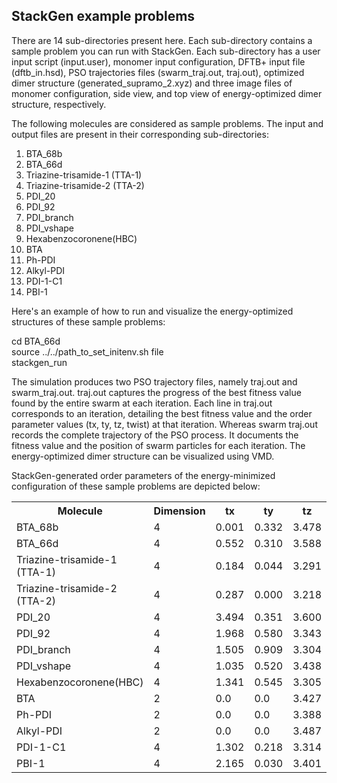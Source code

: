 
<h2>StackGen example problems</h2>

There are 14 sub-directories present here. Each sub-directory contains a sample problem you can run with StackGen. 
Each sub-directory has a user input script (input.user), monomer input configuration, DFTB+ input file (dftb_in.hsd), PSO trajectories files (swarm_traj.out, traj.out), optimized dimer structure (generated_supramo_2.xyz) and three image files of monomer configuration, side view, and top view of energy-optimized dimer structure, respectively.

The following molecules are considered as sample problems. The input and output files are present in their corresponding sub-directories:
<ol>
  <li>BTA_68b</li>
  <li>BTA_66d </li>
  <li>Triazine-trisamide-1 (TTA-1) </li>
  <li>Triazine-trisamide-2 (TTA-2)</li>
  <li>PDI_20</li>
  <li>PDI_92</li>
  <li>PDI_branch</li>
  <li>PDI_vshape</li>
  <li>Hexabenzocoronene(HBC)</li>
  <li>BTA</li>
  <li>Ph-PDI</li>
  <li>Alkyl-PDI</li>
  <li>PDI-1-C1</li>
  <li>PBI-1 </li>
   
</ol>  

Here's an example of how to run and visualize the energy-optimized structures of these sample problems:


cd BTA_66d </br>
source ../../path_to_set_initenv.sh file </br>
stackgen_run  </br>

The simulation produces two PSO trajectory files, namely traj.out and swarm_traj.out. traj.out captures the progress of the best fitness value found by the entire swarm at each iteration. Each line in traj.out corresponds to an iteration, detailing the best fitness value and the order parameter values (tx, ty, tz, twist) at that iteration. Whereas swarm traj.out records the complete trajectory of the PSO process. It documents the fitness value and the position of swarm particles for each iteration.
The energy-optimized dimer structure can be visualized using VMD.

StackGen-generated order parameters of the energy-minimized configuration of these sample problems are depicted below:
<table>
 <tr>
    <th>Molecule</th>
    <th>Dimension</th>
    <th>tx</th>
    <th>ty</th>
    <th>tz</th>
    <th>&#952;</th>
    <tr>
    <td>BTA_68b</td>
    <td>4</td>
    <td>0.001</td>
    <td>0.332	</td>
    <td>3.478</td>
    <td>-65.428</td>
  </tr>
   <tr>
    <td>BTA_66d</td>
    <td>4</td>
    <td>0.552	</td>
    <td>0.310</td>
    <td>3.588</td>
    <td>-57.817</td>
  </tr>
  <tr>
    <td>Triazine-trisamide-1 (TTA-1)</td>
    <td>4</td>
    <td>0.184</td>
    <td>0.044</td>
    <td>3.291</td>
    <td>-31.013<</td>
  </tr>
  <tr>
    <td>Triazine-trisamide-2 (TTA-2)</td>
    <td>4</td>
    <td>0.287</td>
    <td>0.000 </td>
    <td>3.218</td>
    <td>-31.295</td>
  </tr>
   <tr>
    <td>PDI_20</td>
    <td>4</td>
    <td> 3.494		</td>
    <td> 0.351	</td>
    <td>3.600	</td>
    <td> 0.002</td>
  </tr>
  <tr>
    <td>PDI_92</td>
    <td>4</td>
    <td>1.968	</td>
    <td> 0.580</td>
    <td>3.343</td>
    <td>-37.069</td>
  </tr>
   <tr>
    <td>PDI_branch</td>
    <td>4</td>
    <td> 1.505</td>
    <td>0.909 </td>
    <td>3.304</td>
    <td>-32.655</td>
  </tr>
    <tr>
    <td>PDI_vshape</td>
    <td>4</td>
    <td>1.035	</td>
    <td> 0.520</td>
    <td>3.438</td>
    <td>-39.749</td>
  </tr>
   <tr>
    <td>Hexabenzocoronene(HBC)</td>
    <td>4</td>
    <td>1.341	</td>
    <td>0.545</td>
    <td>3.305	</td>
    <td>-59.200</td>
  </tr>
   <tr>
    <td>BTA</td>
    <td>2</td>
    <td>0.0 </td>
    <td>0.0 </td>
    <td>3.427</td>
    <td>296.642</td>
  </tr>
   <tr>
    <td>Ph-PDI</td>
    <td>2</td>
    <td>0.0</td>
    <td>0.0</td>
    <td>3.388</td>
    <td>349.073</td>
  </tr>
    <tr>
    <td>Alkyl-PDI </td>
    <td>2</td>
    <td>0.0</td>
    <td>0.0 </td>
    <td>3.487  </td>
    <td>29.872</td>
  </tr>
  <tr>
    <td>PDI-1-C1</td>
    <td>4</td>
    <td>1.302 </td>
    <td>0.218</td>
    <td>3.314</td>
    <td>-20.991</td>
  </tr>
  <tr>
    <td>PBI-1</td>
    <td>4</td>
    <td>2.165</td>
    <td>0.030</td>
    <td>3.401</td>
    <td>19.988</td>
  </tr>

   
</tr>
</table>
